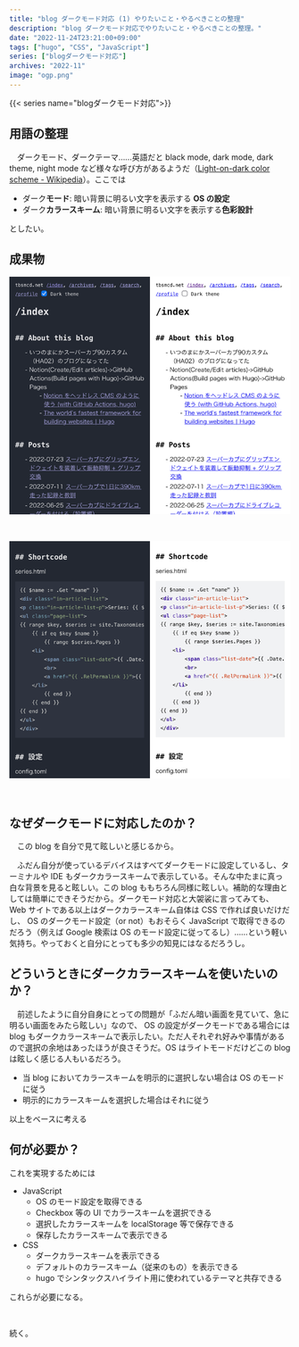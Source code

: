 ```yaml
---
title: "blog ダークモード対応 (1) やりたいこと・やるべきことの整理"
description: "blog ダークモード対応でやりたいこと・やるべきことの整理。"
date: "2022-11-24T23:21:00+09:00"
tags: ["hugo", "CSS", "JavaScript"]
series: ["blogダークモード対応"]
archives: "2022-11"
image: "ogp.png"
---
```




{{< series name="blogダークモード対応">}}  
## 用語の整理

　ダークモード、ダークテーマ……英語だと black mode, dark mode, dark theme, night mode など様々な呼び方があるようだ（[Light-on-dark color scheme - Wikipedia](https://en.wikipedia.org/wiki/Light-on-dark_color_scheme)）。ここでは

- ダーク**モード**: 暗い背景に明るい文字を表示する **OS の設定**
- ダーク**カラースキーム**: 暗い背景に明るい文字を表示する**色彩設計**

としたい。

## 成果物

![top_page](b831c9ce.png)

<br/>

![code](cf33ecd5.png)

<br/>

## なぜダークモードに対応したのか？

　この blog を自分で見て眩しいと感じるから。

　ふだん自分が使っているデバイスはすべてダークモードに設定しているし、ターミナルや IDE もダークカラースキームで表示している。そんな中たまに真っ白な背景を見ると眩しい。この blog ももちろん同様に眩しい。補助的な理由としては簡単にできそうだから。ダークモード対応と大袈裟に言ってみても、 Web サイトである以上はダークカラースキーム自体は CSS で作れば良いだけだし、 OS のダークモード設定（or not）もおそらく JavaScript で取得できるのだろう（例えば Google 検索は OS のモード設定に従ってるし）……という軽い気持ち。やっておくと自分にとっても多少の知見にはなるだろうし。

## どういうときにダークカラースキームを使いたいのか？

　前述したように自分自身にとっての問題が「ふだん暗い画面を見ていて、急に明るい画面をみたら眩しい」なので、 OS の設定がダークモードである場合には blog もダークカラースキームで表示したい。ただ人それぞれ好みや事情があるので選択の余地はあったほうが良さそうだ。OS はライトモードだけどこの blog は眩しく感じる人もいるだろう。

- 当 blog においてカラースキームを明示的に選択しない場合は OS のモードに従う
- 明示的にカラースキームを選択した場合はそれに従う

以上をベースに考える

## 何が必要か？

これを実現するためには

- JavaScript
	- OS のモード設定を取得できる
	- Checkbox 等の UI でカラースキームを選択できる
	- 選択したカラースキームを localStorage 等で保存できる
	- 保存したカラースキームで表示できる
- CSS
	- ダークカラースキームを表示できる
	- デフォルトのカラースキーム（従来のもの）を表示できる
	- hugo でシンタックスハイライト用に使われているテーマと共存できる

これらが必要になる。

<br/>

続く。
